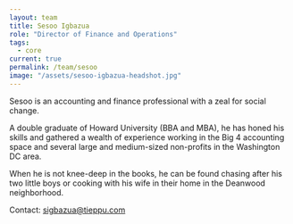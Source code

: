 ```yaml
---
layout: team
title: Sesoo Igbazua
role: "Director of Finance and Operations"
tags:
  - core
current: true
permalink: /team/sesoo
image: "/assets/sesoo-igbazua-headshot.jpg"
---
```


Sesoo is an accounting and finance professional with a zeal for social change.

A double graduate of Howard University (BBA and MBA), he has honed his skills and gathered a wealth of experience working in the Big 4 accounting space and several large and medium-sized non-profits in the Washington DC area.

When he is not knee-deep in the books, he can be found chasing after his two little boys or cooking with his wife in their home in the Deanwood neighborhood.

Contact: [sigbazua@tieppu.com](mailto:sigbazua@tieppu.com)
